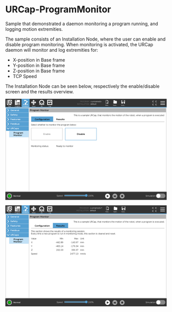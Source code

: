 # URCap-ProgramMonitor
Sample that demonstrated a daemon monitoring a program running, and logging motion extremities. 

The sample consists of an Installation Node, where the user can enable and disable program monitoring. 
When monitoring is activated, the URCap daemon will monitor and log extremities for: 

* X-position in Base frame
* Y-position in Base frame
* Z-position in Base frame
* TCP Speed

The Installation Node can be seen below, respectively the enable/disable screen and the results overview.

![Enable/Disable screen](/Pictures/InstallationNode_EnableDisable.png)

![Results Overview](/Pictures/InstallationNode_ResultsView.png)
